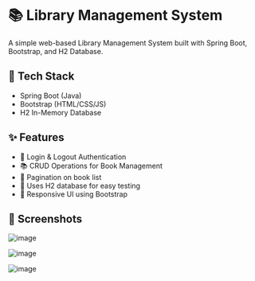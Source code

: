 # 📚 Library Management System

A simple web-based Library Management System built with Spring Boot, Bootstrap, and H2 Database.

## 🔧 Tech Stack
- Spring Boot (Java)
- Bootstrap (HTML/CSS/JS)
- H2 In-Memory Database

## ✨ Features
- 🔐 Login & Logout Authentication
- 📚 CRUD Operations for Book Management
- 📄 Pagination on book list
- 💾 Uses H2 database for easy testing
- 🎨 Responsive UI using Bootstrap

## 📸 Screenshots
![image](https://github.com/user-attachments/assets/4fadf0e3-1450-4eaf-8680-173fb4b298ad)

![image](https://github.com/user-attachments/assets/626b14c4-33c6-4dfc-b1a3-c2019064b5cd)

![image](https://github.com/user-attachments/assets/2dd061ae-8463-401e-8d4e-20bc1d75e43c)
